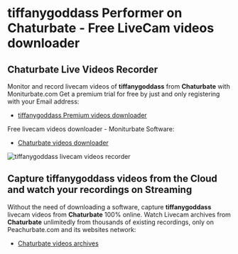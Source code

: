 # tiffanygoddass Performer on Chaturbate - Free LiveCam videos downloader

## Chaturbate Live Videos Recorder

Monitor and record livecam videos of **tiffanygoddass** from **Chaturbate** with Moniturbate.com
Get a premium trial for free by just and only registering with your Email address:
* [tiffanygoddass Premium videos downloader](https://moniturbate.com/request-demo-licence-key.html)

Free livecam videos downloader - Moniturbate Software:
* [Chaturbate videos downloader](https://moniturbate.com/moniturbate-download-software.html)

![tiffanygoddass livecam videos recorder](https://peachurnet.com/templates/moniturbate-software.png)


## Capture tiffanygoddass videos from the Cloud and watch your recordings on Streaming

Without the need of downloading a software, capture **tiffanygoddass** livecam videos from **Chaturbate** 100% online.
Watch Livecam archives from **Chaturbate** unlimitedly from thousands of existing recordings, only on Peachurbate.com and its websites network:
* [Chaturbate videos archives](https://peachurnet.com/)